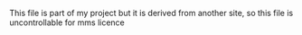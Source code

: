 This file is part of my project but it is derived from another site, so this file is uncontrollable for mms licence
